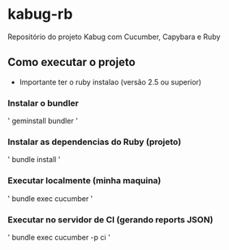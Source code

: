 # kabug-rb
Repositório do projeto Kabug com Cucumber, Capybara e Ruby

## Como executar o projeto

* Importante ter o ruby instalao (versão 2.5 ou superior)

### Instalar o bundler
'
geminstall bundler
'

### Instalar as dependencias do Ruby (projeto)
'
bundle install
'

### Executar localmente (minha maquina)
'
bundle exec cucumber
'

### Executar no servidor de CI (gerando reports JSON)
'
bundle exec cucumber -p ci
'
